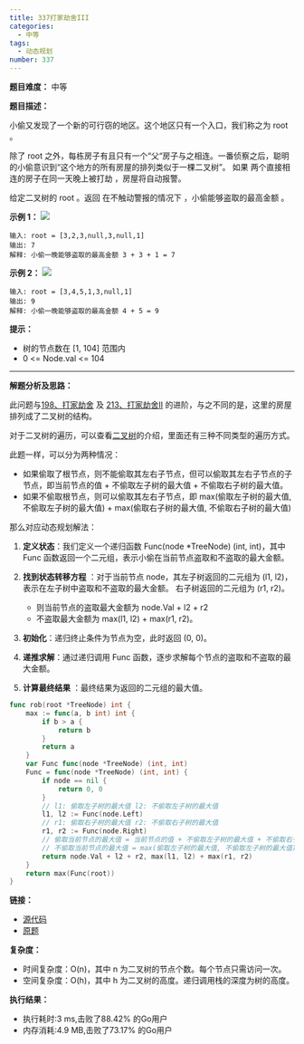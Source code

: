 ```yaml
---
title: 337打家劫舍III
categories:
  - 中等
tags:
  - 动态规划
number: 337
---
```


**题目难度：** 中等

**题目描述：**

小偷又发现了一个新的可行窃的地区。这个地区只有一个入口，我们称之为 root 。

除了 root 之外，每栋房子有且只有一个“父“房子与之相连。一番侦察之后，聪明的小偷意识到“这个地方的所有房屋的排列类似于一棵二叉树”。 如果 两个直接相连的房子在同一天晚上被打劫 ，房屋将自动报警。

给定二叉树的 root 。返回 在不触动警报的情况下 ，小偷能够盗取的最高金额 。

**示例 1：**
![](/img/leetcode/337打家劫舍III/rob1-tree.jpg)
```
输入: root = [3,2,3,null,3,null,1] 
输出: 7 
解释: 小偷一晚能够盗取的最高金额 3 + 3 + 1 = 7
```

**示例 2：**
![](/img/leetcode/337打家劫舍III/rob2-tree.jpg)
```
输入: root = [3,4,5,1,3,null,1] 
输出: 9 
解释: 小偷一晚能够盗取的最高金额 4 + 5 = 9
```

**提示：**
- 树的节点数在 [1, 104] 范围内 
- 0 <= Node.val <= 104

---
**解题分析及思路：**

此问题与[198、打家劫舍](../leetcode/198打家劫舍) 及 [213、打家劫舍II](../leetcode/213打家劫舍ii) 的进阶，与之不同的是，这里的房屋排列成了二叉树的结构。

对于二叉树的遍历，可以查看[二叉树](../bTree)的介绍，里面还有三种不同类型的遍历方式。

此题一样，可以分为两种情况：
- 如果偷取了根节点，则不能偷取其左右子节点，但可以偷取其左右子节点的子节点，即当前节点的值 + 不偷取左子树的最大值 + 不偷取右子树的最大值。
- 如果不偷取根节点，则可以偷取其左右子节点，即 max(偷取左子树的最大值, 不偷取左子树的最大值) + max(偷取右子树的最大值, 不偷取右子树的最大值)



那么对应动态规划解法：

1. **定义状态**：我们定义一个递归函数 Func(node *TreeNode) (int, int)，其中 Func 函数返回一个二元组，表示小偷在当前节点盗取和不盗取的最大金额。

2. **找到状态转移方程** ：对于当前节点 node，其左子树返回的二元组为 (l1, l2)，表示在左子树中盗取和不盗取的最大金额。 右子树返回的二元组为 (r1, r2)。
   - 则当前节点的盗取最大金额为 node.Val + l2 + r2
   - 不盗取最大金额为 max(l1, l2) + max(r1, r2)。

3. **初始化**：递归终止条件为节点为空，此时返回 (0, 0)。

4. **递推求解**：通过递归调用 Func 函数，逐步求解每个节点的盗取和不盗取的最大金额。

5. **计算最终结果** ：最终结果为返回的二元组的最大值。


```go
func rob(root *TreeNode) int {
	max := func(a, b int) int {
		if b > a {
			return b
		}
		return a
	}
	var Func func(node *TreeNode) (int, int)
	Func = func(node *TreeNode) (int, int) {
		if node == nil {
			return 0, 0
		}
		// l1: 偷取左子树的最大值 l2: 不偷取左子树的最大值
		l1, l2 := Func(node.Left)
		// r1: 偷取右子树的最大值 r2: 不偷取右子树的最大值
		r1, r2 := Func(node.Right)
		// 偷取当前节点的最大值 = 当前节点的值 + 不偷取左子树的最大值 + 不偷取右子树的最大值
		// 不偷取当前节点的最大值 = max(偷取左子树的最大值, 不偷取左子树的最大值) + max(偷取右子树的最大值, 不偷取右子树的最大值)
		return node.Val + l2 + r2, max(l1, l2) + max(r1, r2)
	}
	return max(Func(root))
}

```

**链接：**
- [源代码](https://github.com/lomtom/algorithm-go/blob/main/leetcode/337打家劫舍III_test.go)
- [原题](https://leetcode.cn/problems/house-robber-iii)

**复杂度：**

- 时间复杂度：O(n)，其中 n 为二叉树的节点个数。每个节点只需访问一次。 
- 空间复杂度：O(h)，其中 h 为二叉树的高度。递归调用栈的深度为树的高度。

**执行结果：**

- 执行耗时:3 ms,击败了88.42% 的Go用户
- 内存消耗:4.9 MB,击败了73.17% 的Go用户
